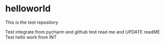 # helloworld
This is the test repository

Test integrate from pycharm and github
test read me and UPDATE readME
Test hello work from INT
